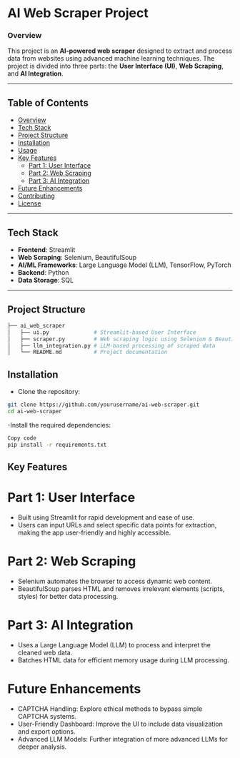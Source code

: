 
# AI Web Scraper Project

### Overview
This project is an **AI-powered web scraper** designed to extract and process data from websites using advanced machine learning techniques. The project is divided into three parts: the **User Interface (UI)**, **Web Scraping**, and **AI Integration**.

---

## Table of Contents
- [Overview](#overview)
- [Tech Stack](#tech-stack)
- [Project Structure](#project-structure)
- [Installation](#installation)
- [Usage](#usage)
- [Key Features](#key-features)
  - [Part 1: User Interface](#part-1-user-interface)
  - [Part 2: Web Scraping](#part-2-web-scraping)
  - [Part 3: AI Integration](#part-3-ai-integration)
- [Future Enhancements](#future-enhancements)
- [Contributing](#contributing)
- [License](#license)

---

## Tech Stack

- **Frontend**: Streamlit
- **Web Scraping**: Selenium, BeautifulSoup
- **AI/ML Frameworks**: Large Language Model (LLM), TensorFlow, PyTorch
- **Backend**: Python
- **Data Storage**: SQL

---

## Project Structure

```bash
├── ai_web_scraper
│   ├── ui.py              # Streamlit-based User Interface
│   ├── scraper.py         # Web scraping logic using Selenium & BeautifulSoup
│   ├── llm_integration.py # LLM-based processing of scraped data
│   └── README.md          # Project documentation
```

## Installation

- Clone the repository:
``` bash
git clone https://github.com/yourusername/ai-web-scraper.git
cd ai-web-scraper
```
-Install the required dependencies:
```bash
Copy code
pip install -r requirements.txt
```
## Key Features
# Part 1: User Interface
- Built using Streamlit for rapid development and ease of use.
- Users can input URLs and select specific data points for extraction, making the app user-friendly and highly accessible.
# Part 2: Web Scraping
- Selenium automates the browser to access dynamic web content.
- BeautifulSoup parses HTML and removes irrelevant elements (scripts, styles) for better data processing.
# Part 3: AI Integration
- Uses a Large Language Model (LLM) to process and interpret the cleaned web data.
- Batches HTML data for efficient memory usage during LLM processing.
# Future Enhancements
- CAPTCHA Handling: Explore ethical methods to bypass simple CAPTCHA systems.
- User-Friendly Dashboard: Improve the UI to include data visualization and export options.
- Advanced LLM Models: Further integration of more advanced LLMs for deeper analysis.
